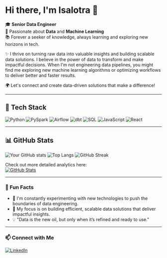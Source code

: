 # Hi there, I'm Isalotra 👋

🎓 **Senior Data Engineer**  
💼 Passionate about **Data** and **Machine Learning**  
📚 Forever a seeker of knowledge, always learning and exploring new horizons in tech.

✨ I thrive on turning raw data into valuable insights and building scalable data solutions. I believe in the power of data to transform and make impactful decisions. When I'm not engineering data pipelines, you might find me exploring new machine learning algorithms or optimizing workflows to deliver better and faster results.

🌍 Let's connect and create data-driven solutions that make a difference!

---

## 🚀 Tech Stack

![Python](https://img.shields.io/badge/-Python-3776AB?logo=python&logoColor=white&style=flat)
![PySpark](https://img.shields.io/badge/-PySpark-F7DF1E?logo=apachespark&logoColor=black&style=flat)
![Airflow](https://img.shields.io/badge/-Apache%20Airflow-017CEE?logo=apacheairflow&logoColor=white&style=flat)
![dbt](https://img.shields.io/badge/-dbt-FF694B?logo=dbt&logoColor=white&style=flat)
![SQL](https://img.shields.io/badge/-SQL-336791?logo=postgresql&logoColor=white&style=flat)
![JavaScript](https://img.shields.io/badge/-JavaScript-F7DF1E?logo=javascript&logoColor=black&style=flat)
![React](https://img.shields.io/badge/-React-61DAFB?logo=react&logoColor=black&style=flat)

---

## 📊 GitHub Stats

![Your GitHub stats](https://github-readme-stats.vercel.app/api?username=isalotra&show_icons=true&theme=dark)
![Top Langs](https://github-readme-stats.vercel.app/api/top-langs/?username=isalotra&layout=compact&theme=dark)
![GitHub Streak](https://github-readme-streak-stats.herokuapp.com/?user=isalotra&theme=dark)

Check out more detailed analytics here:  
[![GitHub Stats](https://ossinsight.io/analyze/isalotra)](https://ossinsight.io/analyze/isalotra)

---

### 🌟 Fun Facts

- 🌱 I'm constantly experimenting with new technologies to push the boundaries of data engineering.
- 🎯 My focus is on building efficient, scalable data solutions that deliver impactful insights.
- 💡 "Data is the new oil, but only when it’s refined and ready to use."

---

### 📫 Connect with Me

[![LinkedIn](https://img.shields.io/badge/LinkedIn-0077B5?logo=linkedin&logoColor=white&style=flat)](https://www.linkedin.com/in/isalotra-rakotoniaina-b43932184/)  
